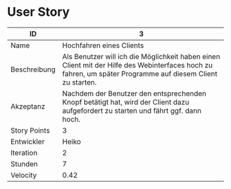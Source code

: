 # User Story

| ID         |3|
|-|-|
|Name        |Hochfahren eines Clients|
|Beschreibung|Als Benutzer will ich die Möglichkeit haben einen Client mit der Hilfe des Webinterfaces hoch zu fahren, um später Programme auf diesem Client zu starten.|
|Akzeptanz   |Nachdem der Benutzer den entsprechenden Knopf betätigt hat, wird der Client dazu aufgefordert zu starten und fährt ggf. dann hoch.|
|Story Points|3|
|Entwickler  |Heiko|
|Iteration   |2|
|Stunden     |7|
|Velocity    |0.42|
